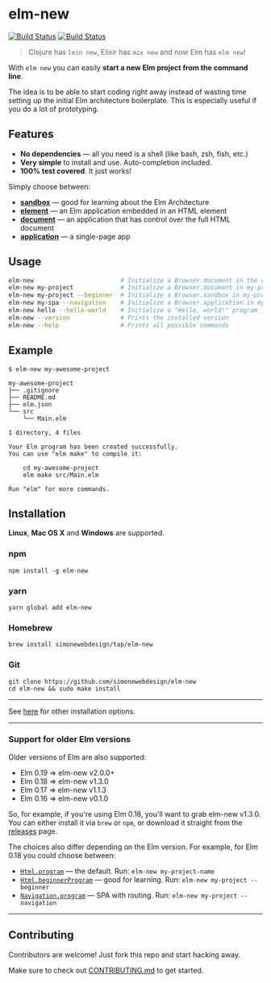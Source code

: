 # elm-new

[![Build Status](https://travis-ci.org/simonewebdesign/elm-new.svg?branch=master)](https://travis-ci.org/simonewebdesign/elm-new) [![Build Status](https://ci.appveyor.com/api/projects/status/5jqfyredn4l7rxtv?svg=true)](https://ci.appveyor.com/project/simone/elm-new)

> Clojure has `lein new`, Elixir has `mix new` and now Elm has `elm new`!

With `elm new` you can easily **start a new Elm project from the command line**.

The idea is to be able to start coding right away instead of wasting time setting up the initial Elm architecture boilerplate.
This is especially useful if you do a lot of prototyping.

## Features

- **No dependencies** — all you need is a shell (like bash, zsh, fish, etc.)
- **Very simple** to install and use. Auto-completion included.
- **100% test covered**. It just works!

Simply choose between:

- [**sandbox**](https://package.elm-lang.org/packages/elm/browser/latest/Browser#sandbox) — good for learning about the Elm Architecture
- [**element**](https://package.elm-lang.org/packages/elm/browser/latest/Browser#element) — an Elm application embedded in an HTML element
- [**document**](https://package.elm-lang.org/packages/elm/browser/latest/Browser#document) — an application that has control over the full HTML document
- [**application**](https://package.elm-lang.org/packages/elm/browser/latest/Browser#application) — a single-page app


## Usage

```bash
elm-new                        # Initialize a Browser.document in the current directory
elm-new my-project             # Initialize a Browser.document in my-project/
elm-new my-project --beginner  # Initialize a Browser.sandbox in my-project/
elm-new my-spa --navigation    # Initialize a Browser.application in my-spa/
elm-new hello --hello-world    # Initialize a "Hello, world!" program in hello/
elm-new --version              # Prints the installed version
elm-new --help                 # Prints all possible commands
```

## Example

```
$ elm-new my-awesome-project

my-awesome-project
├── .gitignore
├── README.md
├── elm.json
└── src
    └── Main.elm

1 directory, 4 files

Your Elm program has been created successfully.
You can use "elm make" to compile it:

    cd my-awesome-project
    elm make src/Main.elm

Run "elm" for more commands.
```

## Installation

**Linux**, **Mac OS X** and **Windows** are supported.

### npm

    npm install -g elm-new

### yarn

    yarn global add elm-new

### Homebrew

    brew install simonewebdesign/tap/elm-new

### Git

    git clone https://github.com/simonewebdesign/elm-new
    cd elm-new && sudo make install

---

See [here](https://github.com/simonewebdesign/elm-new/blob/master/INSTALL.md) for other installation options.

---

### Support for older Elm versions

Older versions of Elm are also supported:

- Elm 0.19 => elm-new v2.0.0+
- Elm 0.18 => elm-new v1.3.0
- Elm 0.17 => elm-new v1.1.3
- Elm 0.16 => elm-new v0.1.0

So, for example, if you're using Elm 0.18, you'll want to grab elm-new v1.3.0. You can either install it via `brew` or `npm`, or download it straight from the [releases](https://github.com/simonewebdesign/elm-new/releases) page.

The choices also differ depending on the Elm version. For example, for Elm 0.18 you could choose between:

- [`Html.program`](https://package.elm-lang.org/packages/elm-lang/html/1.1.0/Html-App#program) — the default. Run: `elm-new my-project-name`
- [`Html.beginnerProgram`](https://package.elm-lang.org/packages/elm-lang/html/1.1.0/Html-App#beginnerProgram) — good for learning. Run: `elm-new my-project --beginner`
- [`Navigation.program`](https://package.elm-lang.org/packages/elm-lang/navigation/2.1.0/Navigation#program) — SPA with routing. Run: `elm-new my-project --navigation`

---

## Contributing

Contributors are welcome! Just fork this repo and start hacking away.

Make sure to check out [CONTRIBUTING.md](https://github.com/simonewebdesign/elm-new/blob/master/CONTRIBUTING.md) to get started.

